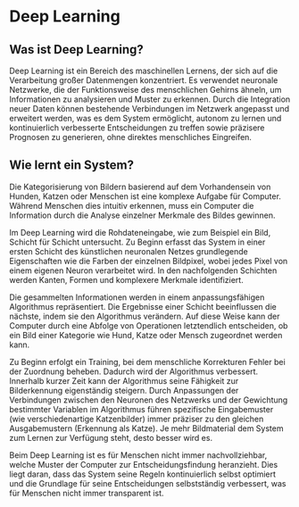 # Deep Learning
## Was ist Deep Learning?
Deep Learning ist ein Bereich des maschinellen Lernens, der sich auf die Verarbeitung großer Datenmengen konzentriert. Es verwendet neuronale Netzwerke, die der Funktionsweise des menschlichen Gehirns ähneln, um Informationen zu analysieren und Muster zu erkennen. Durch die Integration neuer Daten können bestehende Verbindungen im Netzwerk angepasst und erweitert werden, was es dem System ermöglicht, autonom zu lernen und kontinuierlich verbesserte Entscheidungen zu treffen sowie präzisere Prognosen zu generieren, ohne direktes menschliches Eingreifen.

## Wie lernt ein System?

Die Kategorisierung von Bildern basierend auf dem Vorhandensein von Hunden, Katzen oder Menschen ist eine komplexe Aufgabe für Computer. Während Menschen dies intuitiv erkennen, muss ein Computer die Information durch die Analyse einzelner Merkmale des Bildes gewinnen.

Im Deep Learning wird die Rohdateneingabe, wie zum Beispiel ein Bild, Schicht für Schicht untersucht. Zu Beginn erfasst das System in einer ersten Schicht des künstlichen neuronalen Netzes grundlegende Eigenschaften wie die Farben der einzelnen Bildpixel, wobei jedes Pixel von einem eigenen Neuron verarbeitet wird. In den nachfolgenden Schichten werden Kanten, Formen und komplexere Merkmale identifiziert.

Die gesammelten Informationen werden in einem anpassungsfähigen Algorithmus repräsentiert. Die Ergebnisse einer Schicht beeinflussen die nächste, indem sie den Algorithmus verändern. Auf diese Weise kann der Computer durch eine Abfolge von Operationen letztendlich entscheiden, ob ein Bild einer Kategorie wie Hund, Katze oder Mensch zugeordnet werden kann.

Zu Beginn erfolgt ein Training, bei dem menschliche Korrekturen Fehler bei der Zuordnung beheben. Dadurch wird der Algorithmus verbessert. Innerhalb kurzer Zeit kann der Algorithmus seine Fähigkeit zur Bilderkennung eigenständig steigern. Durch Anpassungen der Verbindungen zwischen den Neuronen des Netzwerks und der Gewichtung bestimmter Variablen im Algorithmus führen spezifische Eingabemuster (wie verschiedenartige Katzenbilder) immer präziser zu den gleichen Ausgabemustern (Erkennung als Katze). Je mehr Bildmaterial dem System zum Lernen zur Verfügung steht, desto besser wird es.

Beim Deep Learning ist es für Menschen nicht immer nachvollziehbar, welche Muster der Computer zur Entscheidungsfindung heranzieht. Dies liegt daran, dass das System seine Regeln kontinuierlich selbst optimiert und die Grundlage für seine Entscheidungen selbstständig verbessert, was für Menschen nicht immer transparent ist.

